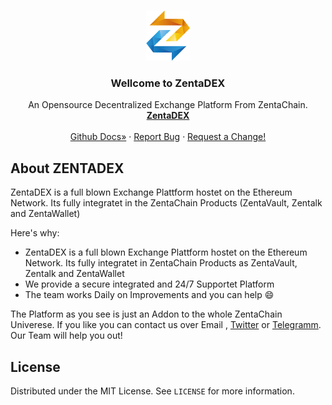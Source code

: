 <!--
*** Hey, Welcome to ZentaChains DEX, short ZentaDex. I hope you like it :)
-->



<!-- Zenta LOGO -->
<br />
<p align="center">
  <a href="https://github.com/ZentaChain/Zentadex">
    <img src="logo.png" alt="Logo" width="70" height="80">
  </a>

  <h3 align="center">Wellcome to ZentaDEX</h3>

  <p align="center">
   An Opensource Decentralized Exchange Platform From ZentaChain.
    <br />
    <a href="https://github.com/ZentaChain/Zentadex/tree/master/dex"><strong>ZentaDEX</strong></a>
    <br />
    <br />
    <a href="https://github.com/ZentaChain/Zentadex/tree/master/dex">Github Docs»</a>
    ·
    <a href="https://github.com/ZentaChain/Zentadex/tree/master/dex">Report Bug</a>
    ·
    <a href="https://github.com/ZentaChain/Zentadex/tree/master/dex">Request a Change!</a>
  </p>
</p>



<!-- ABOUT ZENTADEX -->
## About ZENTADEX


ZentaDEX is a full blown Exchange Plattform hostet on the Ethereum Network. Its fully integratet in the ZentaChain Products (ZentaVault, Zentalk and ZentaWallet) 

Here's why:
* ZentaDEX is a full blown Exchange Plattform hostet on the Ethereum Network. Its fully integratet in ZentaChain Products as ZentaVault, Zentalk and ZentaWallet 
* We provide a secure integrated and 24/7 Supportet Platform 
* The team works Daily on Improvements and you can help :smile:

The Platform as you see is just an Addon to the whole ZentaChain Univerese. If you like you can contact us over Email , [Twitter](https://twitter.com/zentachain) or [Telegramm](https://t.me/ZentachainOfficialChat). Our Team will help you out!

<!-- LICENSE -->
## License

Distributed under the MIT License. See `LICENSE` for more information.

